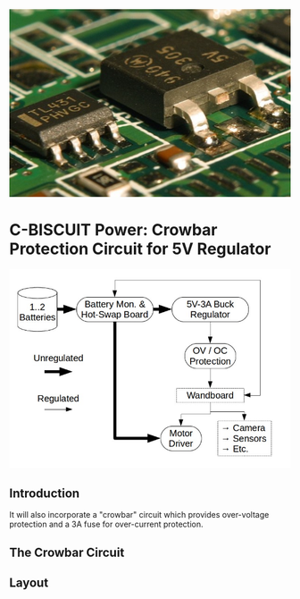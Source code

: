<img src="./assets/psu-thumb.jpg" alt="DPACK some heat"/>

# C-BISCUIT Power: Crowbar Protection Circuit for 5V Regulator

<img src="./assets/power-diagram.jpg" alt="Power overview" style="width: 640px;"/>

## Introduction
It will also incorporate a "crowbar" circuit which provides over-voltage protection and a 3A fuse for over-current protection.

## The Crowbar Circuit

## Layout
